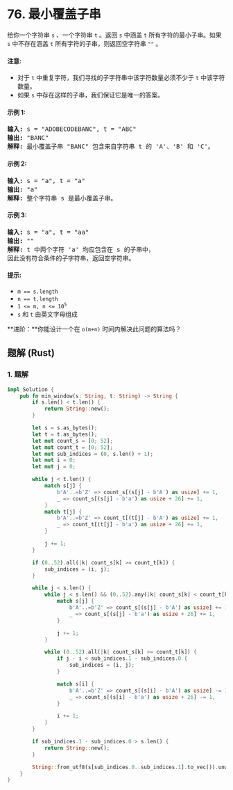 # 76. 最小覆盖子串
给你一个字符串 `s` 、一个字符串 `t` 。返回 `s` 中涵盖 `t` 所有字符的最小子串。如果 `s` 中不存在涵盖 `t` 所有字符的子串，则返回空字符串 `""` 。

#### 注意:
* 对于 `t` 中重复字符，我们寻找的子字符串中该字符数量必须不少于 `t` 中该字符数量。
* 如果 `s` 中存在这样的子串，我们保证它是唯一的答案。

#### 示例 1:
<pre>
<strong>输入:</strong> s = "ADOBECODEBANC", t = "ABC"
<strong>输出:</strong> "BANC"
<strong>解释:</strong> 最小覆盖子串 "BANC" 包含来自字符串 t 的 'A'、'B' 和 'C'。
</pre>

#### 示例 2:
<pre>
<strong>输入:</strong> s = "a", t = "a"
<strong>输出:</strong> "a"
<strong>解释:</strong> 整个字符串 s 是最小覆盖子串。
</pre>

#### 示例 3:
<pre>
<strong>输入:</strong> s = "a", t = "aa"
<strong>输出:</strong> ""
<strong>解释:</strong> t 中两个字符 'a' 均应包含在 s 的子串中，
因此没有符合条件的子字符串，返回空字符串。
</pre>

#### 提示:
* `m == s.length`
* `n == t.length`
* <code>1 <= m, n <= 10<sup>5</sup></code>
* `s` 和 `t` 由英文字母组成

**进阶：**你能设计一个在 `o(m+n)` 时间内解决此问题的算法吗？

## 题解 (Rust)

### 1. 题解
```Rust
impl Solution {
    pub fn min_window(s: String, t: String) -> String {
        if s.len() < t.len() {
            return String::new();
        }

        let s = s.as_bytes();
        let t = t.as_bytes();
        let mut count_s = [0; 52];
        let mut count_t = [0; 52];
        let mut sub_indices = (0, s.len() + 1);
        let mut i = 0;
        let mut j = 0;

        while j < t.len() {
            match s[j] {
                b'A'..=b'Z' => count_s[(s[j] - b'A') as usize] += 1,
                _ => count_s[(s[j] - b'a') as usize + 26] += 1,
            }
            match t[j] {
                b'A'..=b'Z' => count_t[(t[j] - b'A') as usize] += 1,
                _ => count_t[(t[j] - b'a') as usize + 26] += 1,
            }

            j += 1;
        }

        if (0..52).all(|k| count_s[k] >= count_t[k]) {
            sub_indices = (i, j);
        }

        while j < s.len() {
            while j < s.len() && (0..52).any(|k| count_s[k] < count_t[k]) {
                match s[j] {
                    b'A'..=b'Z' => count_s[(s[j] - b'A') as usize] += 1,
                    _ => count_s[(s[j] - b'a') as usize + 26] += 1,
                }

                j += 1;
            }

            while (0..52).all(|k| count_s[k] >= count_t[k]) {
                if j - i < sub_indices.1 - sub_indices.0 {
                    sub_indices = (i, j);
                }

                match s[i] {
                    b'A'..=b'Z' => count_s[(s[i] - b'A') as usize] -= 1,
                    _ => count_s[(s[i] - b'a') as usize + 26] -= 1,
                }

                i += 1;
            }
        }

        if sub_indices.1 - sub_indices.0 > s.len() {
            return String::new();
        }

        String::from_utf8(s[sub_indices.0..sub_indices.1].to_vec()).unwrap()
    }
}
```
